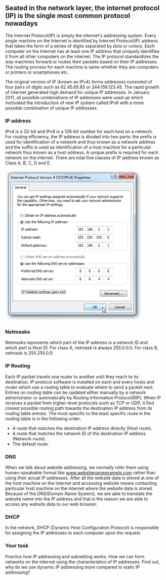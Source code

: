 ## Seated in the network layer, the internet protocol (IP) is the single most common protocol nowadays

The Internet Protocol(IP) is simply the internet's addressing system. Every single machine on the Internet is identified by Internet Protocol(IP) address that takes the form of a series of digits separated by dots or colons. Each computer on the Internet has at least one IP address that uniquely identifies it from all other computers on the internet. The IP protocol standardizes the way machines forward or routes their packets based on their IP addresses. The routing process for each machine is same whether they are computers or printers or smartphones etc.

The original version of IP (known as IPv4) forms addresses consisted of four pairs of digits such as 62.45.65.85 or 244.156.123.45. The rapid growth of internet generated high demand for unique IP addresses. In January 2011, all possible combinations of IP addresses were used up which motivated the introduction of new IP system called IPv6 with a more possible combination of unique IP addresses.  

### IP address
IPv4 is a 32-bit and IPv6 is a 128-bit number for each host on a network. For routing efficiency, the IP address is divided into two parts: the prefix is used for identification of a network and thus known as a network address and the suffix is used as identification of a host machine for a particular network thus known as a host address. A unique prefix is required for each network on the internet. There are total five classes of IP address known as Class A, B, C, D and E.


![GitHub Logo](./images/IP-DNS.png)
<!--- (source: 
http://www.elkor.net/articles/static_ip/ -->



### Netmasks
Netmasks represents which part of the IP address is a network ID and which part is Host ID. For class A, netmask is always 255.0.0.0. For class B, netmask is 255.255.0.0.

### IP Routing
Each IP packet travels one router to another until they reach to its destination. IP protocol software is installed on each and every hosts and router which use a routing table to evaluate where to send a packet next. Entries on routing table can be updated either manually by a network administrator or automatically by Routing Information Protocol(RIP). When IP receives a packet from higher-level protocols such as TCP or UDP, it find closest possible routing path towards the destination IP address from its routing table entries. The most specific to the least specific route in the routing table is in the following order:
* A route that matches the destination IP address directly (Host route).
* A route that matches the network ID of the destination IP address (Network route).
* The default route.

### DNS
When we talk about website addressing, we normally refer them using human-speakable format like www.websitenameexample.com rather than using their actual IP addresses. After all the website data is stored at one of the host machine on the internet and accessing website means contacting particular host machine on the internet where the website data is stored. Because of the DNS(Domain Name System), we are able to translate the website name into the IP address and that is the reason we are able to access any website data to our web browser.

### DHCP
In the network, DHCP (Dynamic Host Configuration Protocol) is responsible for assigning the IP addresses to each computer upon the request.


### Your task
Practice how IP addressing and subnetting works. How we can form networks on the internet using the characteristics of IP addresses. Find out, why do we use dynamic IP addressing more compared to static IP addressing?
